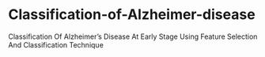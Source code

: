# Classification-of-Alzheimer-disease
Classification Of Alzheimer’s Disease At Early Stage Using Feature Selection And Classification Technique
